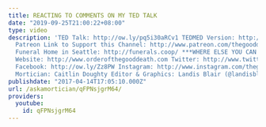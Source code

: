 ```yaml
---
title: REACTING TO COMMENTS ON MY TED TALK
date: "2019-09-25T21:00:22+08:00"
type: video
description: 'TED Talk: http://ow.ly/pq5i30aRCv1 TEDMED Version: http://ow.ly/X3bw30aRCwA
  Patreon Link to Support this Channel: http://www.patreon.com/thegooddeath Co-Op
  Funeral Home in Seattle: http://funerals.coop/ ***WHERE ELSE YOU CAN FIND ME***
  Website: http://www.orderofthegooddeath.com Twitter: http://www.twitter.com/thegooddeath
  Facebook: http://ow.ly/Zz8PW Instagram: http://www.instagram.com/thegooddeath ***CREDITS***
  Mortician: Caitlin Doughty Editor & Graphics: Landis Blair (@landisblair)'
publishdate: "2017-04-14T17:05:10.000Z"
url: /askamortician/qFPNsjgrM64/
providers:
  youtube:
    id: qFPNsjgrM64
---
```

